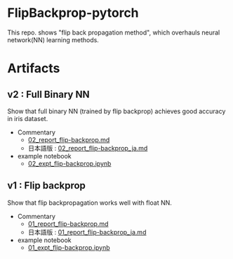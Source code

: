 # FlipBackprop-pytorch

This repo. shows "flip back propagation method", which overhauls neural network(NN) learning methods.





# Artifacts

## v2 : Full Binary NN

Show that full binary NN (trained by flip backprop) achieves good accuracy in iris dataset.

- Commentary 
  - [02_report_flip-backprop.md](v2/02_report_flip-backprop.md)
  - 日本語版 : [02_report_flip-backprop_ja.md](v2/02_report_flip-backprop_ja.md)
- example notebook
  - [02_expt_flip-backprop.ipynb](v2/02_expt_flip-backprop.ipynb)



## v1 : Flip backprop

Show that flip backpropagation works well with float NN.

- Commentary 
  - [01_report_flip-backprop.md](v1/01_report_flip-backprop.md)
  - 日本語版 : [01_report_flip-backprop_ja.md](v1/01_report_flip-backprop_ja.md)
- example notebook
  - [01_expt_flip-backprop.ipynb](v1/01_expt_flip-backprop.ipynb)





